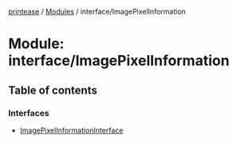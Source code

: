 [printease](../README.md) / [Modules](../modules.md) / interface/ImagePixelInformation

# Module: interface/ImagePixelInformation

## Table of contents

### Interfaces

- [ImagePixelInformationInterface](../interfaces/interface_ImagePixelInformation.ImagePixelInformationInterface.md)
